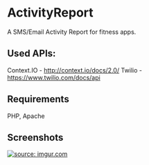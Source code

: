 ActivityReport
==============

A SMS/Email Activity Report for fitness apps.

## Used APIs:

Context.IO - http://context.io/docs/2.0/
Twilio - https://www.twilio.com/docs/api

## Requirements
PHP, Apache

## Screenshots

<a href="http://imgur.com/K66d9k5"><img src="http://i.imgur.com/K66d9k5.png?1" title="source: imgur.com" /></a>
